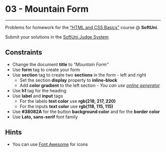 # 03 - Mountain Form
------
Problems for homework for the [“HTML and CSS Basics”](#) course @ **SoftUni**.

Submit your solutions in the [SoftUni Judge System](https://judge.softuni.bg/Contests/1136/Introduction-to-HTML-and-CSS)

## Constraints
* Change the document **title** to *"Mountain Form"*
* Use **form** tag to create your form    
* Use **section** tag to create two **sections** in the form - left and right
    * Set the section **display** property to **inline-block**
    * Add **color gradient** to the left section - *You can use [online generator](https://mycolor.space/gradient)*
* Use **h1** tag for the heading
* Use **label** and **input** tags
    * For the labels **text color** use **rgb(218, 217, 220)**
    * For the inputs **text color** use **rgb(118, 115, 115)**
* Use **#38082A** for the button **background color** and for the **border color**
* Use **Lato, sans-serif** font family

## Hints
* You can use [Font Awesome](https://fontawesome.com/) for icons
